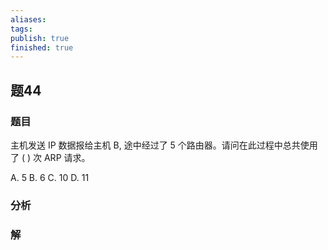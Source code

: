 ```yaml
---
aliases: 
tags: 
publish: true
finished: true
---
```

## 题44
### 题目
主机发送 IP 数据报给主机 B, 途中经过了 5 个路由器。请问在此过程中总共使用了 ( ) 次 ARP 请求。

A. 5 B. 6 C. 10 D. 11
### 分析

### 解
